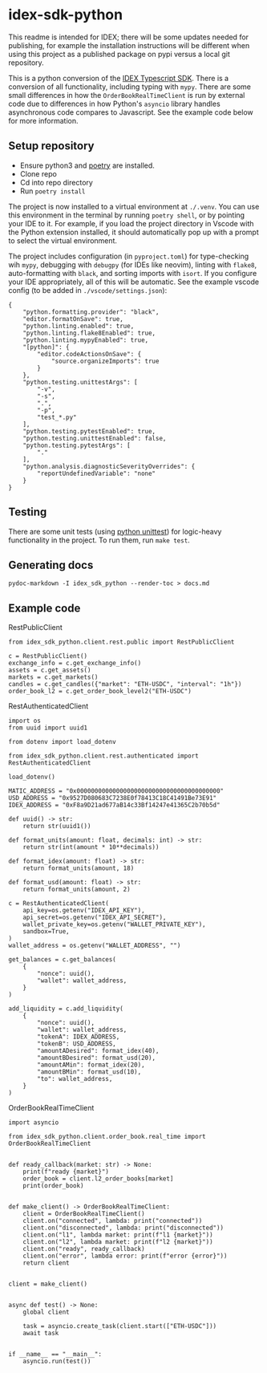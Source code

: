 # idex-sdk-python
This readme is intended for IDEX; there will be some updates needed for publishing, for example the installation instructions will be different when using this project as a published package on pypi versus a local git repository.

This is a python conversion of the [IDEX Typescript SDK](https://github.com/idexio/idex-sdk-js). There is a conversion of all functionality, including typing with `mypy`. There are some small differences in how the `OrderBookRealTimeClient` is run by external code due to differences in how Python's `asyncio` library handles asynchronous code compares to Javascript. See the example code below for more information.


## Setup repository

- Ensure python3 and [poetry](https://python-poetry.org/docs/) are installed.
- Clone repo
- Cd into repo directory
- Run `poetry install`

The project is now installed to a virtual environment at `./.venv`. You can use this environment in the terminal by running `poetry shell`, or by pointing your IDE to it. For example, if you load the project directory in Vscode with the Python extension installed, it should automatically pop up with a prompt to select the virtual environment.

The project includes configuration (in `pyproject.toml`) for type-checking wih `mypy`, debugging with `debugpy` (for IDEs like neovim), linting with `flake8`, auto-formatting with `black`, and sorting imports with `isort`. If you configure your IDE appropriately, all of this will be automatic. See the example vscode config (to be added in `./vscode/settings.json`):

```
{
    "python.formatting.provider": "black",
    "editor.formatOnSave": true,
    "python.linting.enabled": true,
    "python.linting.flake8Enabled": true,
    "python.linting.mypyEnabled": true,
    "[python]": {
        "editor.codeActionsOnSave": {
            "source.organizeImports": true
        }
    },
    "python.testing.unittestArgs": [
        "-v",
        "-s",
        ".",
        "-p",
        "test_*.py"
    ],
    "python.testing.pytestEnabled": true,
    "python.testing.unittestEnabled": false,
    "python.testing.pytestArgs": [
        "."
    ],
    "python.analysis.diagnosticSeverityOverrides": {
        "reportUndefinedVariable": "none"
    }
}
```

## Testing
There are some unit tests (using [python unittest](https://docs.python.org/3/library/unittest.html)) for logic-heavy functionality in the project. To run them, run `make test`.

## Generating docs

```
pydoc-markdown -I idex_sdk_python --render-toc > docs.md
```

## Example code
RestPublicClient
```
from idex_sdk_python.client.rest.public import RestPublicClient

c = RestPublicClient()
exchange_info = c.get_exchange_info()
assets = c.get_assets()
markets = c.get_markets()
candles = c.get_candles({"market": "ETH-USDC", "interval": "1h"})
order_book_l2 = c.get_order_book_level2("ETH-USDC")
```

RestAuthenticatedClient
```
import os
from uuid import uuid1

from dotenv import load_dotenv

from idex_sdk_python.client.rest.authenticated import RestAuthenticatedClient

load_dotenv()

MATIC_ADDRESS = "0x0000000000000000000000000000000000000000"
USD_ADDRESS = "0x9527D080683C7238E0f78413C18C41491Be73E91"
IDEX_ADDRESS = "0xF8a9D21ad677aB14c33Bf14247e41365C2b70b5d"

def uuid() -> str:
    return str(uuid1())

def format_units(amount: float, decimals: int) -> str:
    return str(int(amount * 10**decimals))

def format_idex(amount: float) -> str:
    return format_units(amount, 18)

def format_usd(amount: float) -> str:
    return format_units(amount, 2)

c = RestAuthenticatedClient(
    api_key=os.getenv("IDEX_API_KEY"),
    api_secret=os.getenv("IDEX_API_SECRET"),
    wallet_private_key=os.getenv("WALLET_PRIVATE_KEY"),
    sandbox=True,
)
wallet_address = os.getenv("WALLET_ADDRESS", "")

get_balances = c.get_balances(
    {
        "nonce": uuid(),
        "wallet": wallet_address,
    }
)

add_liquidity = c.add_liquidity(
    {
        "nonce": uuid(),
        "wallet": wallet_address,
        "tokenA": IDEX_ADDRESS,
        "tokenB": USD_ADDRESS,
        "amountADesired": format_idex(40),
        "amountBDesired": format_usd(20),
        "amountAMin": format_idex(20),
        "amountBMin": format_usd(10),
        "to": wallet_address,
    }
)
```

OrderBookRealTimeClient
```
import asyncio

from idex_sdk_python.client.order_book.real_time import OrderBookRealTimeClient


def ready_callback(market: str) -> None:
    print(f"ready {market}")
    order_book = client.l2_order_books[market]
    print(order_book)


def make_client() -> OrderBookRealTimeClient:
    client = OrderBookRealTimeClient()
    client.on("connected", lambda: print("connected"))
    client.on("disconnected", lambda: print("disconnected"))
    client.on("l1", lambda market: print(f"l1 {market}"))
    client.on("l2", lambda market: print(f"l2 {market}"))
    client.on("ready", ready_callback)
    client.on("error", lambda error: print(f"error {error}"))
    return client


client = make_client()


async def test() -> None:
    global client

    task = asyncio.create_task(client.start(["ETH-USDC"]))
    await task


if __name__ == "__main__":
    asyncio.run(test())
```
